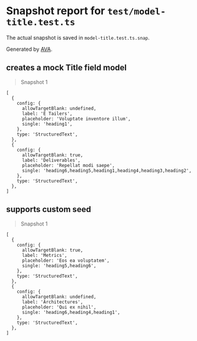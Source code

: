 # Snapshot report for `test/model-title.test.ts`

The actual snapshot is saved in `model-title.test.ts.snap`.

Generated by [AVA](https://avajs.dev).

## creates a mock Title field model

> Snapshot 1

    [
      {
        config: {
          allowTargetBlank: undefined,
          label: 'E Tailers',
          placeholder: 'Voluptate inventore illum',
          single: 'heading1',
        },
        type: 'StructuredText',
      },
      {
        config: {
          allowTargetBlank: true,
          label: 'Deliverables',
          placeholder: 'Repellat modi saepe',
          single: 'heading6,heading5,heading1,heading4,heading3,heading2',
        },
        type: 'StructuredText',
      },
    ]

## supports custom seed

> Snapshot 1

    [
      {
        config: {
          allowTargetBlank: true,
          label: 'Metrics',
          placeholder: 'Eos ea voluptatem',
          single: 'heading5,heading6',
        },
        type: 'StructuredText',
      },
      {
        config: {
          allowTargetBlank: undefined,
          label: 'Architectures',
          placeholder: 'Qui ex nihil',
          single: 'heading6,heading4,heading1',
        },
        type: 'StructuredText',
      },
    ]
